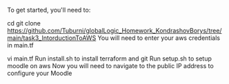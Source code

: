 To get started, you'll need to:

cd
git clone https://github.com/Tuburni/globalLogic_Homework_KondrashovBorys/tree/main/task3_IntorductionToAWS
You will need to enter your aws credentials in main.tf

vi main.tf
Run install.sh to install terraform and git
Run setup.sh to setup moodle on aws
Now you will need to navigate to the public IP address to configure your Moodle
